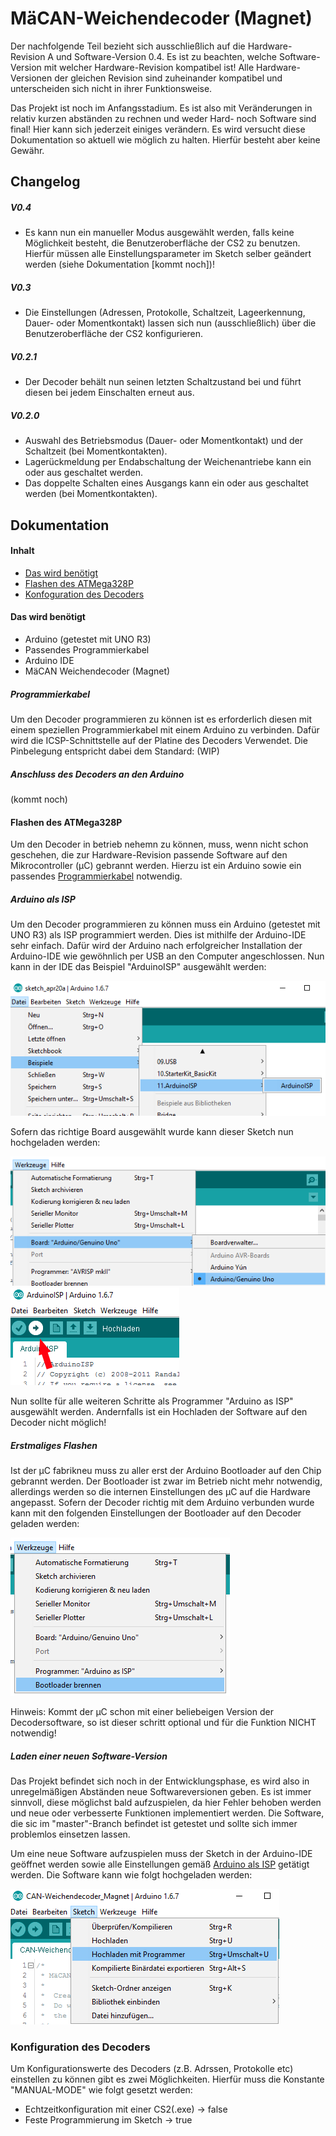 # MäCAN-Weichendecoder (Magnet)

Der nachfolgende Teil bezieht sich ausschließlich auf die Hardware-Revision A und Software-Version 0.4. Es ist zu beachten, welche Software-Version mit welcher Hardware-Revision kompatibel ist! Alle Hardware-Versionen der gleichen Revision sind zuheinander kompatibel und unterscheiden sich nicht in ihrer Funktionsweise. 

Das Projekt ist noch im Anfangsstadium. Es ist also mit Veränderungen in relativ kurzen abständen zu rechnen und weder Hard- noch Software sind final! Hier kann sich jederzeit einiges verändern. Es wird versucht diese Dokumentation so aktuell wie möglich zu halten. Hierfür besteht aber keine Gewähr.

## Changelog

##### V0.4

 + Es kann nun ein manueller Modus ausgewählt werden, falls keine Möglichkeit besteht, die Benutzeroberfläche der CS2 zu benutzen. Hierfür müssen alle Einstellungsparameter im Sketch selber geändert werden (siehe Dokumentation [kommt noch])!

##### V0.3

 + Die Einstellungen (Adressen, Protokolle, Schaltzeit, Lageerkennung, Dauer- oder Momentkontakt) lassen sich nun (ausschließlich) über die Benutzeroberfläche der CS2 konfigurieren.

##### V0.2.1

+ Der Decoder behält nun seinen letzten Schaltzustand bei und führt diesen bei jedem Einschalten erneut aus.

##### V0.2.0

+ Auswahl des Betriebsmodus (Dauer- oder Momentkontakt) und der Schaltzeit (bei Momentkontakten).
+ Lagerückmeldung per Endabschaltung der Weichenantriebe kann ein oder aus geschaltet werden.
+ Das doppelte Schalten eines Ausgangs kann ein oder aus geschaltet werden (bei Momentkontakten).

## Dokumentation

#### Inhalt

* [Das wird benötigt](#das-wird-benötigt)
* [Flashen des ATMega328P](#flashen-des-atmega328p)
* [Konfoguration des Decoders](#konfiguration-des-decoders)

#### Das wird benötigt

* Arduino (getestet mit UNO R3)
* Passendes Programmierkabel
* Arduino IDE
* MäCAN Weichendecoder (Magnet) 

##### Programmierkabel

Um den Decoder programmieren zu können ist es erforderlich diesen mit einem speziellen Programmierkabel mit einem Arduino zu verbinden. Dafür wird die ICSP-Schnittstelle auf der Platine des Decoders Verwendet. Die Pinbelegung entspricht dabei dem Standard: (WIP)

##### Anschluss des Decoders an den Arduino

(kommt noch)

#### Flashen des ATMega328P

Um den Decoder in betrieb nehemn zu können, muss, wenn nicht schon geschehen, die zur Hardware-Revision passende Software auf den Mikrocontroller (µC) gebrannt werden. Hierzu ist ein Arduino sowie ein passendes [Programmierkabel](#programmierkabel) notwendig.

##### Arduino als ISP

Um den Decoder programmieren zu können muss ein Arduino (getestet mit UNO R3) als ISP programmiert werden. Dies ist mithilfe der Arduino-IDE sehr einfach.
Dafür wird der Arduino nach erfolgreicher Installation der Arduino-IDE wie gewöhnlich per USB an den Computer angeschlossen. Nun kann in der IDE das Beispiel "ArduinoISP" ausgewählt werden:

![img1](/images/arduino-ISP_1.png)

Sofern das richtige Board ausgewählt wurde kann dieser Sketch nun hochgeladen werden:

![img2](/images/arduino-ISP_2.png)
![img3](/images/arduino-ISP_3.png)

Nun sollte für alle weiteren Schritte als Programmer "Arduino as ISP" ausgewählt werden. Andernfalls ist ein Hochladen der Software auf den Decoder nicht möglich!

##### Erstmaliges Flashen

Ist der µC fabrikneu muss zu aller erst der Arduino Bootloader auf den Chip gebrannt werden. Der Bootloader ist zwar im Betrieb nicht mehr notwendig, allerdings werden so die internen Einstellungen des µC auf die Hardware angepasst.
Sofern der Decoder richtig mit dem Arduino verbunden wurde kann mit den folgenden Einstellungen der Bootloader auf den Decoder geladen werden:

![img4](/images/arduino-bootloader_1.png)

Hinweis: Kommt der µC schon mit einer beliebeigen Version der Decodersoftware, so ist dieser schritt optional und für die Funktion NICHT notwendig!

##### Laden einer neuen Software-Version

Das Projekt befindet sich noch in der Entwicklungsphase, es wird also in unregelmäßigen Abständen neue Softwareversionen geben. Es ist immer sinnvoll, diese möglichst bald aufzuspielen, da hier Fehler behoben werden und neue oder verbesserte Funktionen implementiert werden. Die Software, die sic im "master"-Branch befindet ist getestet und sollte sich immer problemlos einsetzen lassen.

Um eine neue Software aufzuspielen muss der Sketch in der Arduino-IDE geöffnet werden sowie alle Einstellungen gemäß [Arduino als ISP](#arduino-als-isp) getätigt werden. Die Software kann wie folgt hochgeladen werden:

![img5](/images/arduino-upload_1.png)

### Konfiguration des Decoders

Um Konfigurationswerte des Decoders (z.B. Adrssen, Protokolle etc) einstellen zu können gibt es zwei Möglichkeiten. Hierfür muss die Konstante "MANUAL-MODE" wie folgt gesetzt werden:
* Echtzeitkonfiguration mit einer CS2(.exe) -> false
* Feste Programmierung im Sketch -> true
